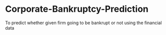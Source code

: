 # Corporate-Bankruptcy-Prediction
To predict whether given firm going to be bankrupt or not using the financial data
